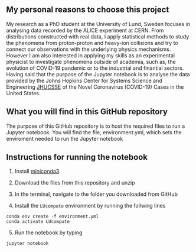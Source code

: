 ## My personal reasons to choose this project
My research as a PhD student at the University of Lund, Sweden focuses in analysing data recorded by the ALICE experiment at CERN. From distributions constructed with real data, I apply statistical methods to study the phenomena from proton-proton and heavy-ion collisions and try to connect our observations with the underlying physics mechanisms.
However I am also interested in applying my skills as an experimental physicist to investigate phenomena outside of academia, such as, the evolution of COVID-19 pandemic or to the industrial and finantial sectors. Having said that the purpose of the Jupyter notebook is to analyse the data provided by the Johns Hopkins Center for Systems Science and Engineering [JHUCSSE](https://github.com/CSSEGISandData) of the Novel Coronavirus (COVID-19) Cases in the United States.


## What you will find in this GitHub repository

The purpose of this GitHub repository is to host the required files to run a Jupyter notebook. You will find the file, environment.yml, which sets the enviroment needed to run the Jupyter notebook 

## Instructions for running the notebook

1. Install [miniconda3](https://docs.conda.io/en/latest/miniconda.html).

2. Download the files from this repository and unzip

3. In the terminal, navigate to the folder you downloaded from GitHub

4. Install the ``` LUcompute ``` environment by running the follwing lines  
	
  ```
  conda env create -f environment.yml
  conda activate LUcompute	  
  ```
5. Run the notebook by typing
```
jupyter notebook
```
